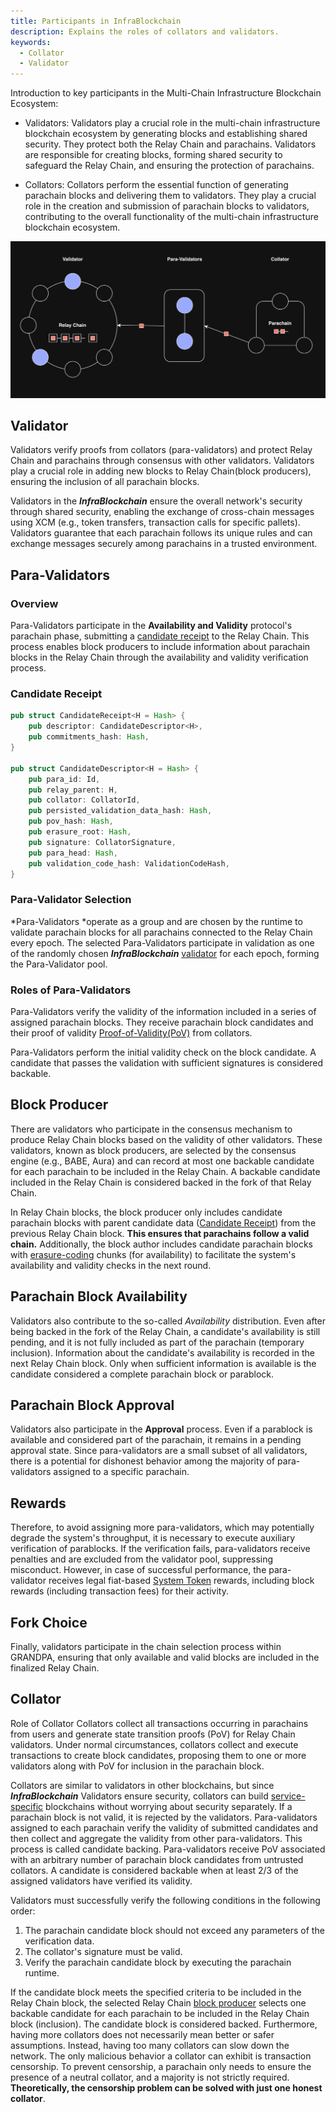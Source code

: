 ```yaml
---
title: Participants in InfraBlockchain
description: Explains the roles of collators and validators.
keywords:
  - Collator
  - Validator
---
```



Introduction to key participants in the Multi-Chain Infrastructure Blockchain Ecosystem:

- Validators: Validators play a crucial role in the multi-chain infrastructure blockchain ecosystem by generating blocks and establishing shared security. They protect both the Relay Chain and parachains. Validators are responsible for creating blocks, forming shared security to safeguard the Relay Chain, and ensuring the protection of parachains.

- Collators: Collators perform the essential function of generating parachain blocks and delivering them to validators. They play a crucial role in the creation and submission of parachain blocks to validators, contributing to the overall functionality of the multi-chain infrastructure blockchain ecosystem.

![네트워크 참여자](/media/images/docs/infrablockchain/learn/architecture/network-participants.png)

## Validator

Validators verify proofs from collators (para-validators) and protect Relay Chain and parachains through consensus with other validators. Validators play a crucial role in adding new blocks to Relay Chain(block producers), ensuring the inclusion of all parachain blocks.

Validators in the ***InfraBlockchain*** ensure the overall network's security through shared security, enabling the exchange of cross-chain messages using XCM (e.g., token transfers, transaction calls for specific pallets). Validators guarantee that each parachain follows its unique rules and can exchange messages securely among parachains in a trusted environment.

## Para-Validators

### Overview
Para-Validators participate in the **Availability and Validity** protocol's parachain phase, submitting a [candidate receipt](https://github.com/InfraBlockchain/infrablockspace-sdk/blob/822bc6c9706774a98122eb432f412b871a98a4bd/infrablockspace/primitives/src/v6/mod.rs#L521) to the Relay Chain. This process enables block producers to include information about parachain blocks in the Relay Chain through the availability and validity verification process.

### Candidate Receipt
```rust
pub struct CandidateReceipt<H = Hash> {
	pub descriptor: CandidateDescriptor<H>,
	pub commitments_hash: Hash,
}

pub struct CandidateDescriptor<H = Hash> {
	pub para_id: Id,
	pub relay_parent: H,
	pub collator: CollatorId,
	pub persisted_validation_data_hash: Hash,
	pub pov_hash: Hash,
	pub erasure_root: Hash,
	pub signature: CollatorSignature,
	pub para_head: Hash,
	pub validation_code_hash: ValidationCodeHash,
}
```

### Para-Validator Selection
*Para-Validators *operate as a group and are chosen by the runtime to validate parachain blocks for all parachains connected to the Relay Chain every epoch. The selected Para-Validators participate in validation as one of the randomly chosen ***InfraBlockchain*** [validator](#validator) for each epoch, forming the Para-Validator pool.

### Roles of Para-Validators
Para-Validators verify the validity of the information included in a series of assigned parachain blocks. They receive parachain block candidates and their proof of validity [Proof-of-Validity(PoV)](https://github.com/InfraBlockchain/infrablockspace-sdk/blob/822bc6c9706774a98122eb432f412b871a98a4bd/cumulus/primitives/core/src/lib.rs#L155) from collators.

Para-Validators perform the initial validity check on the block candidate. A candidate that passes the validation with sufficient signatures is considered backable.

## Block Producer

There are validators who participate in the consensus mechanism to produce Relay Chain blocks based on the validity of other validators. These validators, known as block producers, are selected by the consensus engine (e.g., BABE, Aura) and can record at most one backable candidate for each parachain to be included in the Relay Chain. A backable candidate included in the Relay Chain is considered backed in the fork of that Relay Chain.

In Relay Chain blocks, the block producer only includes candidate parachain blocks with parent candidate data ([Candidate Receipt](./network-participants.md#candidate-receipt-예시)) from the previous Relay Chain block. **This ensures that parachains follow a valid chain.** Additionally, the block author includes candidate parachain blocks with [erasure-coding](https://wiki.polkadot.network/docs/learn-parachains-protocol#erasure-codes) chunks (for availability) to facilitate the system's availability and validity checks in the next round.

## Parachain Block Availability
Validators also contribute to the so-called *Availability* distribution. Even after being backed in the fork of the Relay Chain, a candidate's availability is still pending, and it is not fully included as part of the parachain (temporary inclusion). Information about the candidate's availability is recorded in the next Relay Chain block. Only when sufficient information is available is the candidate considered a complete parachain block or parablock.

## Parachain Block Approval
Validators also participate in the **Approval** process. Even if a parablock is available and considered part of the parachain, it remains in a pending approval state. Since para-validators are a small subset of all validators, there is a potential for dishonest behavior among the majority of para-validators assigned to a specific parachain.

## Rewards
Therefore, to avoid assigning more para-validators, which may potentially degrade the system's throughput, it is necessary to execute auxiliary verification of parablocks. If the verification fails, para-validators receive penalties and are excluded from the validator pool, suppressing misconduct. However, in case of successful performance, the para-validator receives legal fiat-based [System Token](../protocol/system-token.md) rewards, including block rewards (including transaction fees) for their activity.

## Fork Choice
Finally, validators participate in the chain selection process within GRANDPA, ensuring that only available and valid blocks are included in the finalized Relay Chain.

## Collator
Role of Collator
Collators collect all transactions occurring in parachains from users and generate state transition proofs (PoV) for Relay Chain validators. Under normal circumstances, collators collect and execute transactions to create block candidates, proposing them to one or more validators along with PoV for inclusion in the parachain block.

Collators are similar to validators in other blockchains, but since ***InfraBlockchain*** Validators ensure security, collators can build [service-specific](../../service-chains/README.md) blockchains without worrying about security separately. If a parachain block is not valid, it is rejected by the validators. Para-validators assigned to each parachain verify the validity of submitted candidates and then collect and aggregate the validity from other para-validators. This process is called candidate backing. Para-validators receive PoV associated with an arbitrary number of parachain block candidates from untrusted collators. A candidate is considered backable when at least 2/3 of the assigned validators have verified its validity.

Validators must successfully verify the following conditions in the following order:

1. The parachain candidate block should not exceed any parameters of the verification data.
2. The collator's signature must be valid.
3. Verify the parachain candidate block by executing the parachain runtime.

If the candidate block meets the specified criteria to be included in the Relay Chain block, the selected Relay Chain [block producer](#block-producer) selects one backable candidate for each parachain to be included in the Relay Chain block (inclusion). The candidate block is considered backed. Furthermore, having more collators does not necessarily mean better or safer assumptions. Instead, having too many collators can slow down the network. The only malicious behavior a collator can exhibit is transaction censorship. To prevent censorship, a parachain only needs to ensure the presence of a neutral collator, and a majority is not strictly required. **Theoretically, the censorship problem can be solved with just one honest collator**.